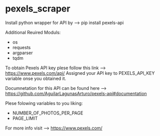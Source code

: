 # pexels_scraper

Install python wrapper for API by --> pip install pexels-api

Additional Reuired Moduls:
 * os
 * requests
 * argparser
 * tqdm

To obtain Pexels API key plese follow this link --> https://www.pexels.com/api/
Assigned your API key to PEXELS_API_KEY variable onse you obtained it.

Documnetation for this API can be found here --> https://github.com/AguilarLagunasArturo/pexels-api#documentation

Plese folowing variables to you liking:
  * NUMBER_OF_PHOTOS_PER_PAGE
  * PAGE_LIMIT

For more info visit --> https://www.pexels.com/
